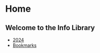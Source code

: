 # Home

## Welcome to the Info Library

<!--- * [2022](2022) -->
<!--- * [2023](2023) -->
* [2024](2024)
* [Bookmarks](bookmark)
